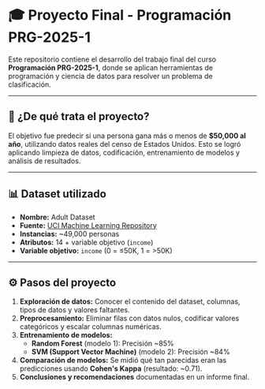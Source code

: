 # 🎓 Proyecto Final - Programación PRG-2025-1

Este repositorio contiene el desarrollo del trabajo final del curso **Programación PRG-2025-1**, donde se aplican herramientas de programación y ciencia de datos para resolver un problema de clasificación.

---

## 🧠 ¿De qué trata el proyecto?

El objetivo fue predecir si una persona gana más o menos de **$50,000 al año**, utilizando datos reales del censo de Estados Unidos. Esto se logró aplicando limpieza de datos, codificación, entrenamiento de modelos y análisis de resultados.

---

## 📊 Dataset utilizado

- **Nombre:** Adult Dataset
- **Fuente:** [UCI Machine Learning Repository](https://archive.ics.uci.edu/ml/datasets/adult)
- **Instancias:** ~49,000 personas
- **Atributos:** 14 + variable objetivo (`income`)
- **Variable objetivo:** `income` (0 = ≤50K, 1 = >50K)

---

## ⚙️ Pasos del proyecto

1. **Exploración de datos:** Conocer el contenido del dataset, columnas, tipos de datos y valores faltantes.
2. **Preprocesamiento:** Eliminar filas con datos nulos, codificar valores categóricos y escalar columnas numéricas.
3. **Entrenamiento de modelos:**
   - **Random Forest** (modelo 1): Precisión ~85%
   - **SVM (Support Vector Machine)** (modelo 2): Precisión ~84%
4. **Comparación de modelos:** Se midió qué tan parecidas eran las predicciones usando **Cohen's Kappa** (resultado: ~0.71).
5. **Conclusiones y recomendaciones** documentadas en un informe final.
